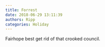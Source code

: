 ```yaml
---
title: Forrest
date: 2018-06-29 13:11:39
authors: Ripp
categories: Holiday
---
```


 Fairhope best get rid of that crooked council.
